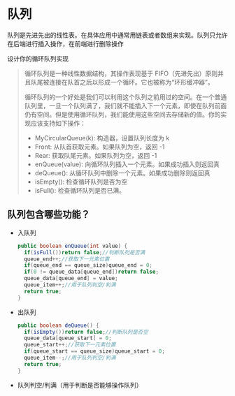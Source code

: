 # 队列

队列是先进先出的线性表。在具体应用中通常用链表或者数组来实现。队列只允许在后端进行插入操作，在前端进行删除操作

设计你的循环队列实现

> 循环队列是一种线性数据结构，其操作表现基于 FIFO（先进先出）原则并且队尾被连接在队首之后以形成一个循环。它也被称为“环形缓冲器”。
>
> 循环队列的一个好处是我们可以利用这个队列之前用过的空间。在一个普通队列里，一旦一个队列满了，我们就不能插入下一个元素，即使在队列前面仍有空间。但是使用循环队列，我们能使用这些空间去存储新的值。你的实现应该支持如下操作：
>
> * MyCircularQueue(k): 构造器，设置队列长度为 k 
> * Front: 从队首获取元素。如果队列为空，返回 -1 
> * Rear: 获取队尾元素。如果队列为空，返回 -1 
> * enQueue(value): 向循环队列插入一个元素。如果成功插入则返回真
> * deQueue(): 从循环队列中删除一个元素。如果成功删除则返回真
> * isEmpty(): 检查循环队列是否为空
> * isFull(): 检查循环队列是否已满。

## 队列包含哪些功能？

- 入队列

  ```java
  public boolean enQueue(int value) {
    if(isFull())return false;//判断队列是否满
    queue_end++;//获取下一元素位置
    if(queue_end == queue_size)queue_end = 0;
    if(0 != queue_data[queue_end])return false;
    queue_data[queue_end] = value;
    queue_item++;//用于队列判空/判满
    return true;
  }
  ```

- 出队列

  ```java
  public boolean deQueue() {
    if(isEmpty())return false;//判断队列是否空
    queue_data[queue_start] = 0;
    queue_start++;//获取下一元素位置
    if(queue_start == queue_size)queue_start = 0;
    queue_item--;//用于队列判空/判满
    return true;
  }
  ```

- 队列判空/判满（用于判断是否能够操作队列）